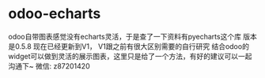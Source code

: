 # odoo-echarts
odoo自带图表感觉没有echarts灵活，于是查了一下资料有pyecharts这个库
版本是0.5.8 现在已经更新到V1， V1跟之前有很大区别需要的自行研究
结合odoo的widget可以做到灵活的展示图表，这里只是给了一个方法，有好的建议可以一起沟通下~
微信: z87201420

